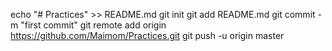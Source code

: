 echo "# Practices" >> README.md
git init
git add README.md
git commit -m "first commit"
git remote add origin https://github.com/Maimom/Practices.git
git push -u origin master
